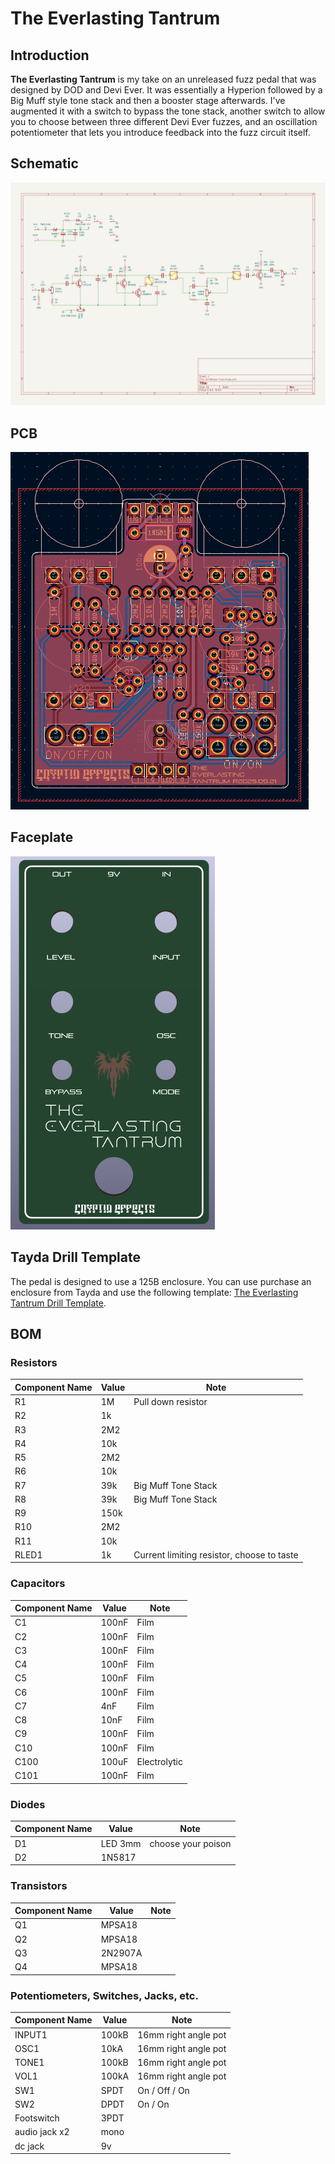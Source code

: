 # The Everlasting Tantrum

## Introduction
**The Everlasting Tantrum** is my take on an unreleased fuzz pedal that was designed by DOD and Devi Ever. It was essentially a Hyperion followed by a Big Muff style tone stack and then a booster stage afterwards. I've augmented it with a switch to bypass the tone stack, another switch to allow you to choose between three different Devi Ever fuzzes, and an oscillation potentiometer that lets you introduce feedback into the fuzz circuit itself.

## Schematic
![Schematic](<Grindhaus Fuzz.svg>)

## PCB
![PCB](<the-everlasting-tantrum-2025-09-21.png>)

## Faceplate
![Faceplate](<the-everlasting-tantrum-faceplate-2025-09-21.png>)

## Tayda Drill Template
The pedal is designed to use a 125B enclosure. You can use purchase an enclosure from Tayda and use the following template:
[The Everlasting Tantrum Drill Template](https://drill.taydakits.com/box-designs/new?public_key=S0pqNkJnV1BzY3hzMG5XK1VDK2J4UT09Cg==).

## BOM

### Resistors

| Component Name | Value | Note               |
|----------------|-------|--------------------|
| R1             | 1M    | Pull down resistor |
| R2             | 1k    |                    |
| R3             | 2M2   |                    |
| R4             | 10k   |                    |
| R5             | 2M2   |                    |
| R6             | 10k   |                    |
| R7             | 39k   | Big Muff Tone Stack|
| R8             | 39k   | Big Muff Tone Stack|
| R9             | 150k  |                    |
| R10            | 2M2   |                    |
| R11            | 10k   |                    |
| RLED1          | 1k    | Current limiting resistor, choose to taste |

### Capacitors

| Component Name | Value | Note               |
|----------------|-------|--------------------|
| C1             | 100nF | Film               |
| C2             | 100nF | Film               |
| C3             | 100nF | Film               |
| C4             | 100nF | Film               |
| C5             | 100nF | Film               |
| C6             | 100nF | Film               |
| C7             | 4nF   | Film               |
| C8             | 10nF  | Film               |
| C9             | 100nF | Film               |
| C10            | 100nF | Film               |
| C100           | 100uF | Electrolytic       |
| C101           | 100nF | Film               |

### Diodes

| Component Name | Value   | Note               |
|----------------|---------|--------------------|
| D1             | LED 3mm | choose your poison |
| D2             | 1N5817  |                    |

### Transistors

| Component Name | Value   | Note               |
|----------------|---------|--------------------|
| Q1             | MPSA18  |                    |
| Q2             | MPSA18  |                    |
| Q3             | 2N2907A |                    |
| Q4             | MPSA18  |                    |

### Potentiometers, Switches, Jacks, etc.

| Component Name | Value   | Note                 |
|----------------|---------|----------------------|
| INPUT1         | 100kB   | 16mm right angle pot |
| OSC1           | 10kA    | 16mm right angle pot |
| TONE1          | 100kB   | 16mm right angle pot |
| VOL1           | 100kA   | 16mm right angle pot |
| SW1            | SPDT    | On / Off / On        |
| SW2            | DPDT    | On / On              |
| Footswitch     | 3PDT    |                      |
| audio jack x2  | mono    |                      |
| dc jack        | 9v      |                      |
